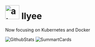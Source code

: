 # <img width="45" alt="about" src="https://raw.github.com/elizarov/elizarov/master/about.png"> Ilyee

Now focusing on Kubernetes and Docker

[patreon-badge]: https://img.shields.io/endpoint.svg?url=https%3A%2F%2Fshieldsio-patreon.vercel.app%2Fapi%3Fusername%3DOkamiMks%26type%3Dpatrons&style=flat-square

![GithubStats](https://github-readme-stats.vercel.app/api?username=ilyee&theme=graywhite&show_icons=true)
![SummartCards](https://github-profile-summary-cards.vercel.app/api/cards/profile-details?username=ilyee&theme=monokai)

